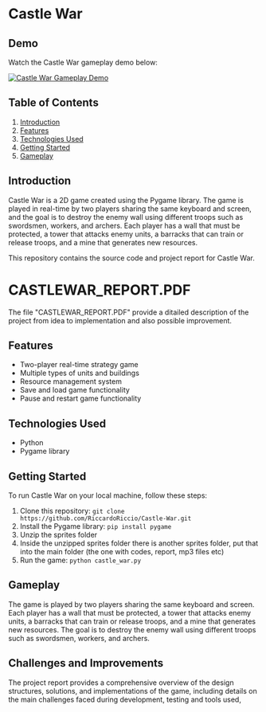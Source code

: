 # Castle War

## Demo

Watch the Castle War gameplay demo below:

[![Castle War Gameplay Demo](http://img.youtube.com/vi/Wp5Vq0ReFhs/0.jpg)](http://www.youtube.com/watch?v=Wp5Vq0ReFhs "Castle War Gameplay Demo")


## Table of Contents

1. [Introduction](#introduction)
2. [Features](#features)
3. [Technologies Used](#technologies-used)
4. [Getting Started](#getting-started)
5. [Gameplay](#gameplay)


## Introduction

Castle War is a 2D game created using the Pygame library. The game is played in real-time by two players sharing the same keyboard and screen, and the goal is to destroy the enemy wall using different troops such as swordsmen, workers, and archers. Each player has a wall that must be protected, a tower that attacks enemy units, a barracks that can train or release troops, and a mine that generates new resources.

This repository contains the source code and project report for Castle War.


# CASTLEWAR_REPORT.PDF
The file "CASTLEWAR_REPORT.PDF" provide a ditailed description of the project from idea to implementation and also possible improvement.

## Features

- Two-player real-time strategy game
- Multiple types of units and buildings
- Resource management system
- Save and load game functionality
- Pause and restart game functionality

## Technologies Used

- Python 
- Pygame library

## Getting Started

To run Castle War on your local machine, follow these steps:

1. Clone this repository: `git clone https://github.com/RiccardoRiccio/Castle-War.git`
2. Install the Pygame library: `pip install pygame`
3. Unzip the sprites folder
4. Inside the unzipped sprites folder there is another sprites folder, put that into the main folder (the one with codes, report, mp3 files etc)
5. Run the game: `python castle_war.py`

## Gameplay

The game is played by two players sharing the same keyboard and screen. Each player has a wall that must be protected, a tower that attacks enemy units, a barracks that can train or release troops, and a mine that generates new resources. The goal is to destroy the enemy wall using different troops such as swordsmen, workers, and archers.

## Challenges and Improvements

The project report provides a comprehensive overview of the design structures, solutions, and implementations of the game, including details on the main challenges faced during development, testing and tools used,

